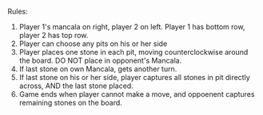 Rules:
1) Player 1's mancala on right, player 2 on left. Player 1 has bottom row, player 2 has top row.
2) Player can choose any pits on his or her side
3) Player places one stone in each pit, moving counterclockwise around the board. DO NOT place in opponent's Mancala.
4) If last stone on own Mancala, gets another turn.
5) If last stone on his or her side, player captures all stones in pit directly across, AND the last stone placed.
6) Game ends when player cannot make a move, and oppoenent captures remaining stones on the board.